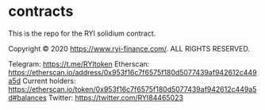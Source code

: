 # contracts
This is the repo for the RYI solidium contract.

Copyright © 2020 https://www.ryi-finance.com/. ALL RIGHTS RESERVED.

Telegram: https://t.me/RYItoken
Etherscan: https://etherscan.io/address/0x953f16c7f6575f180d5077439af942612c449a5d
Current holders: https://etherscan.io/token/0x953f16c7f6575f180d5077439af942612c449a5d#balances
Twitter: https://twitter.com/RYI84465023

